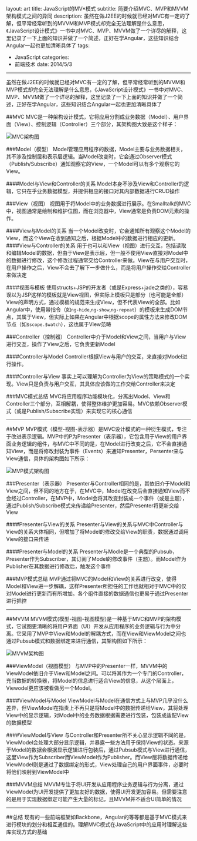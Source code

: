 layout: art
title: JavaScript的MV*模式
subtitle: 简要介绍MVC、MVP和MVVM架构模式之间的异同
description: 虽然在做J2EE的时候就已经对MVC有一定的了解，但平常经常听到的MVVM和MVP模式却完全无法理解是什么意思，《JavaScript设计模式》一书中对MVC、MVP、MVVM做了一个详尽的解释，这里记录了一下上面的知识并做了一个简述，正好在学Angular，这些知识结合Angular一起也更加清晰具体了
tags: 
- JavaScript
categories: 
- 前端技术
date: 2014/5/3
---


虽然在做J2EE的时候就已经对MVC有一定的了解，但平常经常听到的MVVM和MVP模式却完全无法理解是什么意思，《JavaScript设计模式》一书中对MVC、MVP、MVVM做了一个详尽的解释，这里记录了一下上面的知识并做了一个简述，正好在学Angular，这些知识结合Angular一起也更加清晰具体了

##MVC
MVC是一种架构设计模式，它将应用分割成业务数据（Model）、用户界面（View）、控制逻辑（Controller）三个部分，其架构图大致是这个样子：

![MVC架构图](http://skyinlayerblog.qiniudn.com/blog/img/2014-5-3-javascript-mvc-mvc.png)

###Model（模型）
Model管理应用程序的数据，Model主要与业务数据相关，其不涉及控制层和表示层逻辑。当Model改变时，它会通过Observer模式（Publish/Subscribe）通知观察它的View，一个Model可以有多个观察它的View。

####Model与View和Controller的关系
Model本身不涉及View和Controller的逻辑，它只在乎业务数据模型，并提供相应的接口对其内部数据进行CRUD操作

###View（视图）
视图用于将Model中的业务数据进行展示。在Smalltalk的MVC中，视图通常是绘制和维护位图，而在浏览器中，View通常是负责DOM元素的操作。

####View与Model的关系
当一个Model改变时，它会通知所有观察这个Model的View，而这个View在收到通知之后，根据Model中的数据进行相应的更新。
####View与Controller的关系
用于也可以和View（视图）进行交互，包括读取和编辑Model的数据，但由于View是表示层，但一般不使用View直接对Model中的数据进行修改，这个修改过程通常交给Controller来做。View在与用户交互时，在用户操作之后，View不会去了解下一步做什么，而是将用户操作交给Controller来做决定

####视图与模板
使用structs+JSP的开发者（或是Express+jade之类的），容易误以为JSP这样的模板就是View视图，但实际上模板只是部分（也可能是全部）View的声明方式，通过模板的规范来生成View，但不代表View的全部。比如Angular中，使用带指令（如`ng-hide`,`ng-show`,`ng-repeat`）的模板来生成DOM节点，其属于View，但实际上如果在Angular中根据scope的属性方法来修改DOM节点（如`$scope.$watch`），这也属于View范畴

###Controller（控制器）
Controller中介于Model和View之间，当用户与View进行交互，操作了View之后，它负责更新Model

####Controller与Model
Controller根据View与用户的交互，来直接对Model进行操作。

####Controller与View
事实上可以理解为Controller为View的策略模式的一个实现。View只是负责与用户交互，其具体应该做的工作交给Controller来决定

###MVC模式总结
MVC将应用程序功能模块化，分离出Model、View和Controller三个部分，互相解耦，使得整体维护更加容易。MVC依赖Observer模式（或是Publish/Subscribe实现）来实现它的核心通信

---
##MVP
MVP模式（模型-视图-表示器）是MVC设计模式的一种衍生模式，专注于改进表示逻辑。MVP中的P为Presenter（表示器），它包含用于View的用户界面业务逻辑的组件，与MVC中不同的是，在Model进行改变之后，它不会直接通知View，而是将修改封装为事件（Events）来通知Presenter，Persenter来与View通信，具体的架构图如下所示：

![MVP模式架构图](http://skyinlayerblog.qiniudn.com/blog/img/2014-5-3-javascript-mvc-mvp.png)

###Presenter（表示器）
Presenter与Controller相同的是，其依旧介于Model和View之间，但不同的地方在于，在MVC中，Model在改变后会直接通知View而不会经过Controller，在MVP中，Model会将其改变封装成一个事件（或是主题），通过Publish/Subscribe模式来传递给Presenter，然后Presenter将更新交给View

####Presenter与View的关系
Presenter与View的关系与MVC中Controller与View的关系大体相同，但增加了将Model的修改交给View的职责，数据通过调用View的接口来传递

####Presenter与Model的关系
Presenter与Modle是一个典型的Pubsub，Presenter作为Subscriber，其订阅了Model的修改事件（主题）。而Model作为Publisher在其数据进行修改后，触发这个事件

###MVP模式总结
MVP通过将MVC的Model和View的关系进行改变，使得Model和View进一步解耦，这样Presenter所担任的工作也就相对于MVC中的仅对Model进行更新而有所增加。各个组件直接的数据通信也更易于通过Presenter进行把控

---
##MVVM
MVVM模式(模型-视图-视图模型)是一种基于MVC和MVP的架构模式，它试图更清晰的将用户界面（UI）开发从应用程序的业务逻辑与行为中分离。它采用了MVP中View和Model的解耦方式，而在View和ViewModel之间也通过Pubsub模式和数据绑定来进行通信，其架构图如下所示：

![MVVM架构图](http://skyinlayerblog.qiniudn.com/blog/img/2014-5-3-javascript-mvc-mvvm.png)

###ViewModel（视图模型）
与MVP中的Presenter一样，MVVM中的ViewModel依旧介于View和Model之间。可以将其作为一个专门的Controller，充当数据的转换器，将Model的信息进行适合View的信息，从这个层面上，Viewodel更应该被看做另一个Model。

####ViewModel与Model
ViewModel与Model在通信方式上与MVP几乎没什么差异，但ViewModel在指责上不再只是将Model中的数据传递给View，其将处理View中的显示逻辑，对Model中的业务数据根据需要进行包装，包装成适配View的数据模型

####ViewModel与View
与Controller和Presenter所不关心显示逻辑不同的是，ViewModel会处理大部分显示逻辑，并暴露一些方法用于保持View的状态。来源于Model的数据会根据显示逻辑进行包装后，通过Pubsub模式与View进行通信，这里View作为Subscriber而ViewModel作为Publisher。而View层将数据传递给ViewModel则是通过了数据绑定的形式，View处理自己的用户界面事件，必要时将他们映射到ViewModel中

###MVVM总结
MVVM专注于将UI开发从应用程序业务逻辑与行为分离，通过ViewModel为UI开发提供了更加友好的数据，使得UI开发更加容易。但需要注意的是用于实现数据绑定可能产生大量的标记，且MVVM并不适合UI简单的情况

---
##总结
现有的一些前端框架如Backbone，Angular的等等都是基于MVC模式来进行模块的划分和相互通信的。理解MVC模式在JavaScript中的应用时理解这些库实现方式的基础

